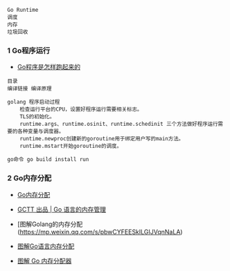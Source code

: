 ```
Go Runtime 
调度
内存
垃圾回收
```


### 1 Go程序运行

- [Go程序是怎样跑起来的](https://mp.weixin.qq.com/s?__biz=MjM5MDUwNTQwMQ==&mid=2257483812&idx=1&sn=3bc022cc699e24c0639e9ca6b321d552&chksm=a53918f2924e91e488c786c308353ee963df3e1bccb577bc9b03dd94f9551e4172401133becd&mpshare=1&scene=1&srcid=&key=7cdbdfe8ad7a4f033b81a92ec2bd7f51852fbcd0f8d8ea6174a902f647987fc4758d549b33ce9ea01378b0e738eed733e1146f08a46ba77094ff5aec49863940a57706423a5089d04f7710dd4b5b8a14&ascene=1&uin=MjY4NDk3MzYyNA%3D%3D&devicetype=Windows+10&version=62060833&lang=zh_CN&pass_ticket=H1Nq4dQ32l0py0NQyZ1JF1W2%2BIR8byLvnRK5tMaSFCxEkukPTZnfZztLOGnbywjd)

```
目录
编译链接 编译原理

golang 程序启动过程
    检查运行平台的CPU，设置好程序运行需要相关标志。
    TLS的初始化。
    runtime.args、runtime.osinit、runtime.schedinit 三个方法做好程序运行需要的各种变量与调度器。
    runtime.newproc创建新的goroutine用于绑定用户写的main方法。
    runtime.mstart开始goroutine的调度。

go命令 go build install run
```
### 2 Go内存分配

- [Go内存分配](https://mp.weixin.qq.com/s?__biz=MjM5MDUwNTQwMQ==&mid=2257483812&idx=1&sn=3bc022cc699e24c0639e9ca6b321d552&chksm=a53918f2924e91e488c786c308353ee963df3e1bccb577bc9b03dd94f9551e4172401133becd&mpshare=1&scene=1&srcid=&key=7cdbdfe8ad7a4f033b81a92ec2bd7f51852fbcd0f8d8ea6174a902f647987fc4758d549b33ce9ea01378b0e738eed733e1146f08a46ba77094ff5aec49863940a57706423a5089d04f7710dd4b5b8a14&ascene=1&uin=MjY4NDk3MzYyNA%3D%3D&devicetype=Windows+10&version=62060833&lang=zh_CN&pass_ticket=H1Nq4dQ32l0py0NQyZ1JF1W2%2BIR8byLvnRK5tMaSFCxEkukPTZnfZztLOGnbywjd)

- [GCTT 出品 | Go 语言的内存管理](https://mp.weixin.qq.com/s/Rm5kILm1EgDGisk-L0LDIg)

- [图解Golang的内存分配(https://mp.weixin.qq.com/s/pbwCYFEESkILGIJVqnNaLA)

- [图解Go语言内存分配](https://mp.weixin.qq.com/s/Hm8egXrdFr5c4-v--VFOtg)

- [图解 Go 内存分配器](https://mp.weixin.qq.com/s/3jmMexGYY4ww_urSZ36vVQ)
